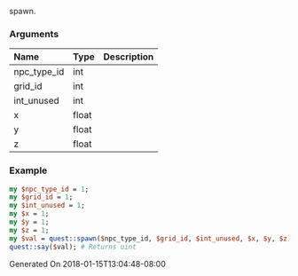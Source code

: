 spawn.
### Arguments
**Name**|**Type**|**Description**
:---|:---|:---
npc_type_id|int|
grid_id|int|
int_unused|int|
x|float|
y|float|
z|float|

### Example

```perl
my $npc_type_id = 1;
my $grid_id = 1;
my $int_unused = 1;
my $x = 1;
my $y = 1;
my $z = 1;
my $val = quest::spawn($npc_type_id, $grid_id, $int_unused, $x, $y, $z);
quest::say($val); # Returns uint
```


Generated On 2018-01-15T13:04:48-08:00